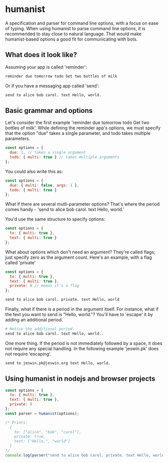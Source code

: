 # humanist

A specification and parser for command line options, with a focus on ease of typing. When using humanist to parse command line options, it is recommended to stay close to natural language. That would make humanist-based options a good fit for communicating with bots.

## What does it look like?

Assuming your app is called 'reminder':

```bash
reminder due tomorrow todo Get two bottles of milk
```

Or if you have a messaging app called 'send':

```bash
send to alice bob carol. text Hello, world.
```

## Basic grammar and options

Let's consider the first example 'reminder due tomorrow todo Get two bottles of milk'. While defining the reminder app's options, we must specify that the option "due" takes a single parameter, and todo takes multiple parameters.

```javascript
const options = {
  due: 1, // takes a single argument
  todo: { multi: true } // takes multiple arguments
};
```

You could also write this as:

```javascript
const options = {
  due: { multi: false, args: 1 },
  todo: { multi: true }
};
```

What if there are several mutli-parameter options? That's where the period comes handy - 'send to alice bob carol. text Hello, world.'

You'd use the same structure to specify options:

```javascript
const options = {
  to: { multi: true },
  text: { multi: true }
};
```

What about options which don't need an argument? They're called flags; just specify zero as the argument count. Here's an example, with a flag called 'private'

```javascript
const options = {
  to: { multi: true },
  text: { multi: true },
  private: 0 // means it's a flag
};
```

```bash
send to alice bob carol. private. text Hello, world
```

Finally, what if there is a period in the argument itself. For instance, what if the text you want to send is "Hello, world."? You'll have to 'escape' it by adding an additional period.

```bash
# Notice the additional period.
send to alice bob carol. text Hello, world..
```

One more thing. If the period is not immediately followed by a space, it does not require any special handling. In the following example 'jeswin.pk' does not require 'escaping'.

```bash
send to jeswin.pk@jeswin.org text Hello, world.
```

## Using humanist in nodejs and browser projects

```javascript
const options = {
  to: { multi: true },
  text: { multi: true },
  private: 0
};
const parser = humanist(options);

/* Prints:
  {
    to: ["alice", "bob", "carol"],
    private: true,
    text: ["Hello,", "world"]
  }
*/
console.log(parser("send to alice bob carol. private. text Hello, world"));
```



